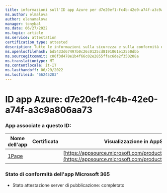 ```yaml
---
title: informazioni sull'ID app Azure per d7e20ef1-fc4b-42e0-a74f-a3c9a806aa73
ms.author: elmalova
author: elenamalova
manager: tonybal
ms.date: 06/27/2022
ms.topic: article
ms.service: attestation
certification_type: attested
description: Tutte le informazioni sulla sicurezza e sulla conformità disponibili per d7e20ef1-fc4b-42e0-a74f-a3c9a806aa73.
ms.openlocfilehash: bd5433d67497b0c26c0125cd8191061e12550dbb
ms.sourcegitcommit: c06f3d478e1b4f66c02e2855ffac6de2f350208a
ms.translationtype: MT
ms.contentlocale: it-IT
ms.lasthandoff: 06/29/2022
ms.locfileid: "66245283"
---
```

# <a name="azure-app-id-d7e20ef1-fc4b-42e0-a74f-a3c9a806aa73"></a>ID app Azure: d7e20ef1-fc4b-42e0-a74f-a3c9a806aa73


### <a name="apps-associated-with-this-id"></a>App associate a questo ID:
| **Nome dell'app** | **Certificata** | **Visualizzazione in AppSource** |
|--------------|---------------|-----------------------|
| [1Page](../forward/WA200003900.md) |  | [https://appsource.microsoft.com/product/office/WA200003900](https://appsource.microsoft.com/product/office/WA200003900) |

### <a name="microsoft-365-app-compliance-status"></a>Stato di conformità dell'app Microsoft 365
- Stato attestazione server di pubblicazione: completato
